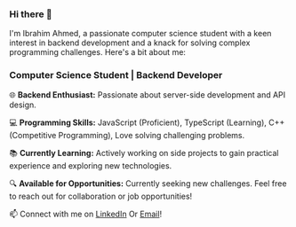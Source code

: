 ### Hi there 👋
I'm Ibrahim Ahmed, a passionate computer science student with a keen interest in backend development and a knack for solving complex programming challenges. Here's a bit about me:

### Computer Science Student | Backend Developer

🌐 **Backend Enthusiast:** Passionate about server-side development and API design.

💻 **Programming Skills:** JavaScript (Proficient), TypeScript (Learning), C++ (Competitive Programming), Love solving challenging problems.

📚 **Currently Learning:** Actively working on side projects to gain practical experience and exploring new technologies.

🔍 **Available for Opportunities:** Currently seeking new challenges. Feel free to reach out for collaboration or job opportunities!

📫 Connect with me on [LinkedIn](https://www.linkedin.com/in/ibrahim-ahmed-ib) Or [Email](mailto:ibrahimahmed23j@gmail.com)!
